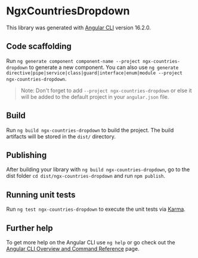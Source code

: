 # NgxCountriesDropdown

This library was generated with [Angular CLI](https://github.com/angular/angular-cli) version 16.2.0.

## Code scaffolding

Run `ng generate component component-name --project ngx-countries-dropdown` to generate a new component. You can also use `ng generate directive|pipe|service|class|guard|interface|enum|module --project ngx-countries-dropdown`.
> Note: Don't forget to add `--project ngx-countries-dropdown` or else it will be added to the default project in your `angular.json` file. 

## Build

Run `ng build ngx-countries-dropdown` to build the project. The build artifacts will be stored in the `dist/` directory.

## Publishing

After building your library with `ng build ngx-countries-dropdown`, go to the dist folder `cd dist/ngx-countries-dropdown` and run `npm publish`.

## Running unit tests

Run `ng test ngx-countries-dropdown` to execute the unit tests via [Karma](https://karma-runner.github.io).

## Further help

To get more help on the Angular CLI use `ng help` or go check out the [Angular CLI Overview and Command Reference](https://angular.io/cli) page.
